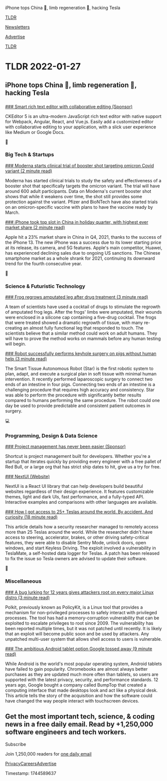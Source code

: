 iPhone tops China 📱, limb regeneration 🐸, hacking Tesla  

[TLDR](/)

[Newsletters](/newsletters)

[Advertise](https://advertise.tldr.tech/)

[TLDR](/)

# TLDR 2022-01-27

## iPhone tops China 📱, limb regeneration 🐸, hacking Tesla

### 

[### Smart rich text editor with collaborative editing (Sponsor)](https://ckeditor.com/ckeditor-5/?utm_source=newsletter&utm_medium=email&utm_campaign=tldr)

CKEditor 5 is an ultra-modern JavaScript rich text editor with native support for Webpack, Angular, React, and Vue.js. Easily add a customized editor with collaborative editing to your application, with a slick user experience like Medium or Google Docs.

📱

### Big Tech & Startups

[### Moderna starts clinical trial of booster shot targeting omicron Covid variant (2 minute read)](https://www.cnbc.com/2022/01/26/moderna-starts-clinical-trial-of-booster-shot-targeting-omicron-covid-variant.html?utm_source=tldrnewsletter)

Moderna has started clinical trials to study the safety and effectiveness of a booster shot that specifically targets the omicron variant. The trial will have around 600 adult participants. Data on Moderna's current booster shot shows that while it weakens over time, the shot still provides some protection against the variant. Pfizer and BioNTech have also started trials on an omicron-specific vaccine with plans to have the vaccine ready by March.

[### iPhone took top slot in China in holiday quarter, with highest ever market share (2 minute read)](https://9to5mac.com/2022/01/26/iphone-took-top-slot-in-china/?utm_source=tldrnewsletter)

Apple hit a 23% market share in China in Q4, 2021, thanks to the success of the iPhone 13. The new iPhone was a success due to its lower starting price at its release, its camera, and 5G features. Apple's main competitor, Huawei, has experienced declining sales due to ongoing US sanctions. The Chinese smartphone market as a whole shrank for 2021, continuing its downward trend for the fourth consecutive year.

🚀

### Science & Futuristic Technology

[### Frog regrows amputated leg after drug treatment (3 minute read)](https://www.theguardian.com/science/2022/jan/26/frog-regrows-amputated-leg-after-being-given-drug-treatment?utm_source=tldrnewsletter)

A team of scientists have used a cocktail of drugs to stimulate the regrowth of amputated frog legs. After the frogs' limbs were amputated, their wounds were enclosed in a silicone cap containing a five-drug cocktail. The frogs that were treated showed a dramatic regrowth of tissue, with many re-creating an almost fully functional leg that responded to touch. The scientists believe that a similar method could work on adult humans. They will have to prove the method works on mammals before any human testing will begin.

[### Robot successfully performs keyhole surgery on pigs without human help (3 minute read)](https://www.theguardian.com/technology/2022/jan/26/robot-successfully-performs-keyhole-surgery-on-pigs-without-human-help?utm_source=tldrnewsletter)

The Smart Tissue Autonomous Robot (Star) is the first robotic system to plan, adapt, and execute a surgical plan in soft tissue with minimal human intervention. It recently performed laparoscopic surgery to connect two ends of an intestine in four pigs. Connecting two ends of an intestine is a challenging procedure that requires high accuracy and consistency. Star was able to perform the procedure with significantly better results compared to humans performing the same procedure. The robot could one day be used to provide predictable and consistent patient outcomes in surgery.

💻

### Programming, Design & Data Science

[### Project management has never been easier (Sponsor)](http://thld.co/2535920220127)

Shortcut is project management built for developers. Whether you're a startup that iterates quickly by providing every engineer with a free pallet of Red Bull, or a large org that has strict ship dates to hit, give us a try for free.

[### NextUI (Website)](https://nextui.org/?ref=producthunt?utm_source=tldrnewsletter)

NextUI is a React UI library that can help developers build beautiful websites regardless of their design experience. It features customizable themes, light and dark UIs, fast performance, and a fully-typed API. Interactive examples and comparisons with other languages are available.

[### How I got access to 25+ Teslas around the world. By accident. And curiosity (18 minute read)](https://medium.com/@david_colombo/how-i-got-access-to-25-teslas-around-the-world-by-accident-and-curiosity-8b9ef040a028?utm_source=tldrnewsletter)

This article details how a security researcher managed to remotely access more than 25 Teslas around the world. While the researcher didn't have access to steering, accelerator, brakes, or other driving safety-critical features, they were able to disable Sentry Mode, unlock doors, open windows, and start Keyless Driving. The exploit involved a vulnerability in TeslaMate, a self-hosted data logger for Teslas. A patch has been released to fix the issue so Tesla owners are advised to update their software.

🎁

### Miscellaneous

[### A bug lurking for 12 years gives attackers root on every major Linux distro (3 minute read)](https://arstechnica.com/information-technology/2022/01/a-bug-lurking-for-12-years-gives-attackers-root-on-every-major-linux-distro/?utm_source=tldrnewsletter)

Polkit, previously known as PolicyKit, is a Linux tool that provides a mechanism for non-privileged processes to safely interact with privileged processes. The tool has had a memory-corruption vulnerability that can be exploited to escalate privileges to root since 2009. The vulnerability has been reported multiple times, but it was not patched until recently. It is likely that an exploit will become public soon and be used by attackers. Any unpatched multi-user system that allows shell access to users is vulnerable.

[### The ambitious Android tablet option Google tossed away (9 minute read)](https://www.computerworld.com/article/3647997/android-tablet-google.html?utm_source=tldrnewsletter)

While Android is the world's most popular operating system, Android tablets have failed to gain popularity. Chromebooks are almost always better purchases as they are updated much more often than tablets, so users are supported with the latest privacy, security, and performance standards. 12 years ago, Google bought a company called BumpTop that created a computing interface that made desktops look and act like a physical desk. This article tells the story of the acquisition and how the software could have changed the way people interact with touchscreen devices.

## Get the most important tech, science, & coding news in a free daily email. Read by +1,250,000 software engineers and tech workers.

Subscribe

Join 1,250,000 readers for [one daily email](/api/latest/tech)

[Privacy](/privacy)[Careers](https://jobs.ashbyhq.com/tldr.tech)[Advertise](/tech/advertise)

Timestamp: 1744589637